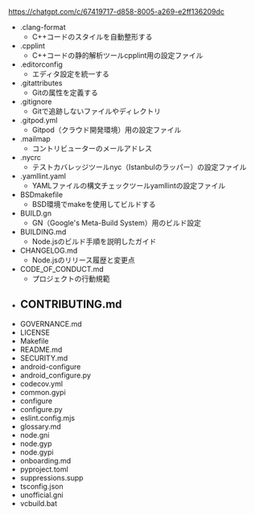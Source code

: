 https://chatgpt.com/c/67419717-d858-8005-a269-e2ff136209dc
- .clang-format
  - C++コードのスタイルを自動整形する
- .cpplint
  - C++コードの静的解析ツールcpplint用の設定ファイル
- .editorconfig
  - エディタ設定を統一する
- .gitattributes
  - Gitの属性を定義する
- .gitignore
  - Gitで追跡しないファイルやディレクトリ
- .gitpod.yml
  - Gitpod（クラウド開発環境）用の設定ファイル
- .mailmap
  - コントリビューターのメールアドレス
- .nycrc
  - テストカバレッジツールnyc（Istanbulのラッパー）の設定ファイル
- .yamllint.yaml
  - YAMLファイルの構文チェックツールyamllintの設定ファイル
- BSDmakefile
  - BSD環境でmakeを使用してビルドする
- BUILD.gn
  - GN（Google's Meta-Build System）用のビルド設定
- BUILDING.md
  - Node.jsのビルド手順を説明したガイド
- CHANGELOG.md
  - Node.jsのリリース履歴と変更点
- CODE_OF_CONDUCT.md
  - プロジェクトの行動規範
- CONTRIBUTING.md
  - 
- GOVERNANCE.md
- LICENSE
- Makefile
- README.md
- SECURITY.md
- android-configure
- android_configure.py
- codecov.yml
- common.gypi
- configure
- configure.py
- eslint.config.mjs
- glossary.md
- node.gni
- node.gyp
- node.gypi
- onboarding.md
- pyproject.toml
- suppressions.supp
- tsconfig.json
- unofficial.gni
- vcbuild.bat
